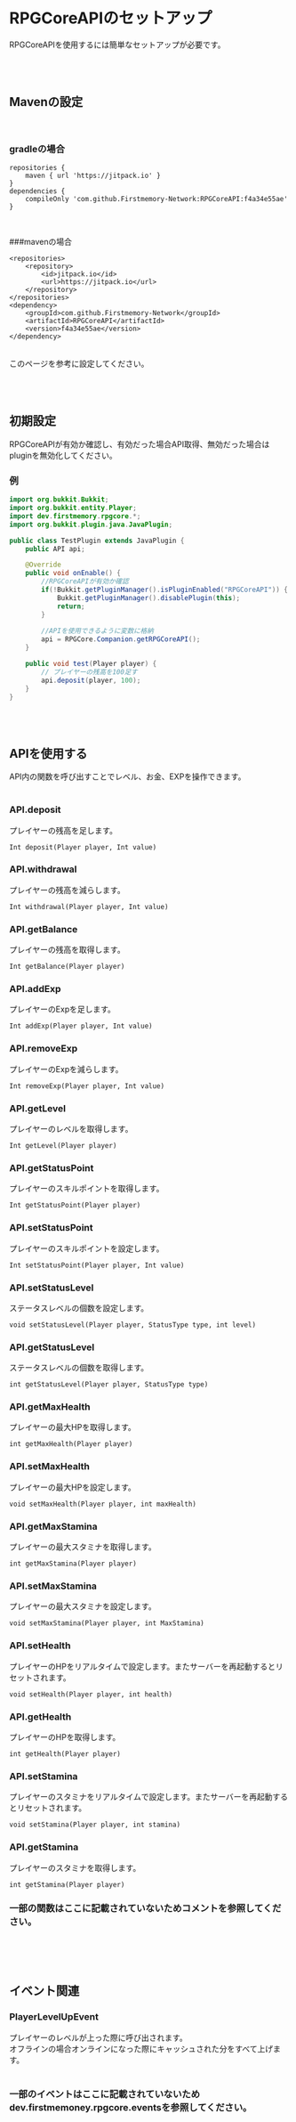# RPGCoreAPIのセットアップ
RPGCoreAPIを使用するには簡単なセットアップが必要です。<br>

<br><br>
## Mavenの設定

<br>

### gradleの場合
```
repositories {
	maven { url 'https://jitpack.io' }
}
dependencies {
	compileOnly 'com.github.Firstmemory-Network:RPGCoreAPI:f4a34e55ae'
}
```
<br>

###mavenの場合
```
<repositories>
	<repository>
		<id>jitpack.io</id>
		<url>https://jitpack.io</url>
	</repository>
</repositories>
<dependency>
	<groupId>com.github.Firstmemory-Network</groupId>
	<artifactId>RPGCoreAPI</artifactId>
	<version>f4a34e55ae</version>
</dependency>
```
<br>
このページを参考に設定してください。

<br><br>
## 初期設定
RPGCoreAPIが有効か確認し、有効だった場合API取得、無効だった場合はpluginを無効化してください。
### 例
```java
import org.bukkit.Bukkit;
import org.bukkit.entity.Player;
import dev.firstmemory.rpgcore.*;
import org.bukkit.plugin.java.JavaPlugin;

public class TestPlugin extends JavaPlugin {
    public API api;

    @Override
    public void onEnable() {
        //RPGCoreAPIが有効か確認
        if(!Bukkit.getPluginManager().isPluginEnabled("RPGCoreAPI")) {
            Bukkit.getPluginManager().disablePlugin(this);
            return;
        }
        
        //APIを使用できるように変数に格納
        api = RPGCore.Companion.getRPGCoreAPI();
    }

    public void test(Player player) {
        // プレイヤーの残高を100足す
        api.deposit(player, 100);
    }
}
```
<br><br>
## APIを使用する
API内の関数を呼び出すことでレベル、お金、EXPを操作できます。
<br>
<br>
### API.deposit
プレイヤーの残高を足します。
```
Int deposit(Player player, Int value)
```
### API.withdrawal
プレイヤーの残高を減らします。
```
Int withdrawal(Player player, Int value)
```
### API.getBalance
プレイヤーの残高を取得します。
```
Int getBalance(Player player)
```
### API.addExp
プレイヤーのExpを足します。
```
Int addExp(Player player, Int value)
```
### API.removeExp
プレイヤーのExpを減らします。
```
Int removeExp(Player player, Int value)
```
### API.getLevel
プレイヤーのレベルを取得します。
```
Int getLevel(Player player)
```
### API.getStatusPoint
プレイヤーのスキルポイントを取得します。
```
Int getStatusPoint(Player player)
```
### API.setStatusPoint
プレイヤーのスキルポイントを設定します。
```
Int setStatusPoint(Player player, Int value)
```
### API.setStatusLevel
ステータスレベルの個数を設定します。
```
void setStatusLevel(Player player, StatusType type, int level)
```
### API.getStatusLevel
ステータスレベルの個数を取得します。
```
int getStatusLevel(Player player, StatusType type)
```
### API.getMaxHealth
プレイヤーの最大HPを取得します。
```
int getMaxHealth(Player player)
```
### API.setMaxHealth
プレイヤーの最大HPを設定します。
```
void setMaxHealth(Player player, int maxHealth)
```
### API.getMaxStamina
プレイヤーの最大スタミナを取得します。
```
int getMaxStamina(Player player)
```
### API.setMaxStamina
プレイヤーの最大スタミナを設定します。
```
void setMaxStamina(Player player, int MaxStamina)
```
### API.setHealth
プレイヤーのHPをリアルタイムで設定します。またサーバーを再起動するとリセットされます。
```
void setHealth(Player player, int health)
```
### API.getHealth
プレイヤーのHPを取得します。
```
int getHealth(Player player)
```
### API.setStamina
プレイヤーのスタミナをリアルタイムで設定します。またサーバーを再起動するとリセットされます。
```
void setStamina(Player player, int stamina)
```
### API.getStamina
プレイヤーのスタミナを取得します。
```
int getStamina(Player player)
```

### 一部の関数はここに記載されていないためコメントを参照してください。

<br><br><br>
## イベント関連
### PlayerLevelUpEvent
プレイヤーのレベルが上った際に呼び出されます。<br>
オフラインの場合オンラインになった際にキャッシュされた分をすべて上げます。<br>
<br>
### 一部のイベントはここに記載されていないためdev.firstmemoney.rpgcore.eventsを参照してください。
